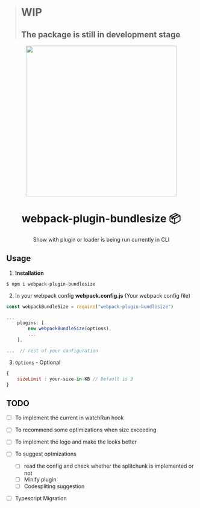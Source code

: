 > # WIP
> ## The package is still in development stage



<p align="center" >
    <img src="https://imgur.com/A2YgC4S.png" width="400px" />
</p>
<h1  align="center"> webpack-plugin-bundlesize 📦 </h1>

<p align="center" >
Show with plugin or loader is being run currently in CLI
</p>




## Usage
1. **Installation**
```bash
$ npm i webpack-plugin-bundlesize
```

2. In your webpack config
**webpack.config.js** (Your webpack config file)
```js
const webpackBundleSize = require("webpack-plugin-bundlesize")

...
    plugins: [
        new webpackBundleSize(options),
        ...
    ],

...  // rest of your configuration

```

3. `Options` - Optional
```js
{
    sizeLimit : your-size-in-KB // Default is 3
}
```



## TODO
- [ ] To implement the current in watchRun hook

- [ ] To recommend some optimizations when size exceeding

- [ ] To implement the logo and make the looks better

- [ ] To suggest optmizations
   - [ ] read the config and check whether the splitchunk is implemented or not
   - [ ] Minify plugin
   - [ ] Codespliting suggestion

- [ ] Typescript Migration
